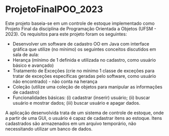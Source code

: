 # ProjetoFinalPOO_2023
Este projeto baseia-se em um controle de estoque implementado como Projeto Final da disciplina de Programação Orientada a Objetos (UFSM - 2023). Os requisitos para este projeto foram os seguintes:

- Desenvolver um software de cadastro OO em Java com interface gráfica que utilize (no mínimo) os seguintes conceitos discutidos em sala de aula:
- Herança (mínimo de 1 definida e utilizada no cadastro, como usuário básico e avançado) 
- Tratamento de Exceções (crie no mínimo 1 classe de exceções para tratar de exceções específicas geradas pelo software, como usuário não encontrado) - não conta na herança
- Coleção (utilize uma coleção de objetos para manipular as informações de cadastro)
- Funcionalidades básicas: (i) cadastrar (inserir) usuário; (ii) buscar usuário e mostrar dados; (iii) buscar usuário e apagar dados.

A aplicação desenvolvida trata de um sistema de controle de estoque, onde a partir de uma GUI, o usuário é capaz de cadastrar itens ao estoque. Itens cadastrados são armazenados em um arquivo temporário, não necessitando utilizar um banco de dados.
